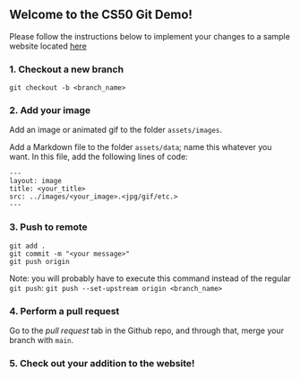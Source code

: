 ## Welcome to the CS50 Git Demo!

Please follow the instructions below to implement your changes to a sample website located [here](https://theairdemon.github.io/cs50GitDemo/)

### 1. Checkout a new branch

```git checkout -b <branch_name>```

### 2. Add your image

Add an image or animated gif to the folder `assets/images`.

Add a Markdown file to the folder `assets/data`; name this whatever you want. In this file, add the following lines of code:

```
---
layout: image
title: <your_title>
src: ../images/<your_image>.<jpg/gif/etc.>
---
```

### 3. Push to remote

```
git add .
git commit -m "<your message>"
git push origin
```

Note: you will probably have to execute this command instead of the regular `git push`:
```git push --set-upstream origin <branch_name>```

### 4. Perform a pull request

Go to the _pull request_ tab in the Github repo, and through that, merge your branch with `main`.

### 5. Check out your addition to the website!
